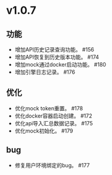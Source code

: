 # v1.0.7

## 功能
- 增加API历史记录查询功能。 #156
- 增加API恢复到历史版本功能。 #174
- 增加mock通过docker启动功能。 #180
- 增加引擎日志记录。 #176

## 优化
- 优化mock token重置。 #178
- 优化docker容器启动创建。 #172
- 优化api导入汇总数据记录。 #175
- 优化mock初始化。 #179

## bug
- 修复用户环境绑定的bug。 #177